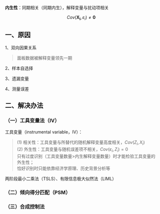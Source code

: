 






**内生性**：同期相关（同期内生），解释变量与扰动项相关

$$
Cov\left(\mathbf{X}_\mathbf{i},\varepsilon_i\right)\neq\mathbf{0}
$$

## 一、原因
1、双向因果关系
> 面板数据被解释变量领先一期

2、样本自选择

3、遗漏变量

4、测量误差

## 二、解决办法

### （一）工具变量法（IV）

工具变量（instrumental variable，IV）：

> (1) 相关性：工具变量与所替代的随机解释变量高度相关，$Cov(Z_i,X_i)$  
> (2) 外生性：工具变量与随机误差项不相关，$Cov(\varepsilon_i,Z_i)=0$  
> 只有过度识别（工具变量数量>内生解释变量数量）时才能检验工具变量的外生性；  
> 恰好识别时只能依靠经济学原理、历史背景分析等

两阶段最小二乘法（TSLS）、有限信息极大似然法（LIML）

### （二）倾向得分匹配（PSM）

### （三）合成控制法





